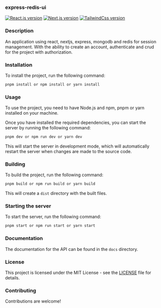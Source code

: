 ### express-redis-ui

[![React.js version](https://img.shields.io/badge/reactjs-^18-brightgreen.svg)](https://react.dev/)
[![Next.js version](https://img.shields.io/badge/nextjs-14.2.5-brightgreen.svg)](https://nextjs.org/)
[![TailwindCss version](https://img.shields.io/badge/tailwindcss-3.4.1-brightgreen.svg)](https://tailwindcss.com/)

### Description

An application using react, nextjs, express, mongodb and redis for session management. With the ability to create an account, authenticate and crud for the project with authorization.

### Installation

To install the project, run the following command:

```bash
pnpm install or npm install or yarn install
```

### Usage

To use the project, you need to have Node.js and npm, pnpm or yarn installed on your machine.

Once you have installed the required dependencies, you can start the server by running the following command:

```bash
pnpm dev or npm run dev or yarn dev
```

This will start the server in development mode, which will automatically restart the server when changes are made to the source code.

### Building

To build the project, run the following command:

```bash
pnpm build or npm run build or yarn build
```

This will create a `dist` directory with the built files.

### Starting the server

To start the server, run the following command:

```bash
pnpm start or npm run start or yarn start
```

### Documentation

The documentation for the API can be found in the `docs` directory.

### License

This project is licensed under the MIT License - see the [LICENSE](LICENSE) file for details.

### Contributing

Contributions are welcome!